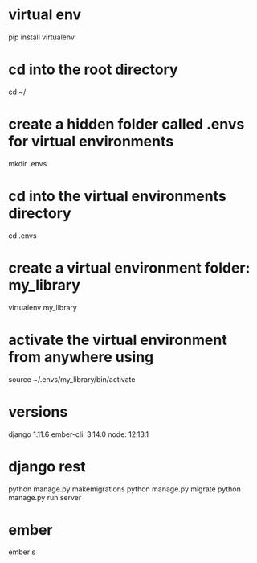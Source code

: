 # virtual env
pip install virtualenv
# cd into the root directory
  cd ~/
# create a hidden folder called .envs for virtual environments
  mkdir .envs
# cd into the virtual environments directory
  cd .envs
# create a virtual environment folder: my_library
  virtualenv my_library
# activate the virtual environment from anywhere using
  source ~/.envs/my_library/bin/activate

# versions  
django 1.11.6
ember-cli: 3.14.0
node: 12.13.1


# django rest
python manage.py makemigrations
python manage.py migrate
python manage.py run server


# ember
ember s
